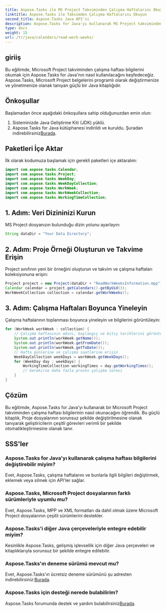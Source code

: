 ```yaml
---
title: Aspose.Tasks ile MS Project Takviminden Çalışma Haftalarını Okuyun
linktitle: Aspose.Tasks ile Takvimden Çalışma Haftalarını Okuyun
second_title: Aspose.Tasks Java API'si
description: Aspose.Tasks for Java'yı kullanarak MS Project takviminden çalışma haftalarını nasıl okuyacağınızı öğrenin. Bu kapsamlı eğitimde adım adım talimatlar alın.
type: docs
weight: 15
url: /tr/java/calendars/read-work-weeks/
---
```

## giriiş
Bu eğitimde, Microsoft Project takviminden çalışma haftası bilgilerini okumak için Aspose.Tasks for Java'nın nasıl kullanılacağını keşfedeceğiz. Aspose.Tasks, Microsoft Project belgelerini programlı olarak değiştirmenize ve yönetmenize olanak tanıyan güçlü bir Java kitaplığıdır.
## Önkoşullar
Başlamadan önce aşağıdaki önkoşullara sahip olduğunuzdan emin olun:
1. Sisteminizde Java Geliştirme Kiti (JDK) yüklü.
2.  Aspose.Tasks for Java kütüphanesi indirildi ve kuruldu. Şuradan indirebilirsiniz[Burada](https://releases.aspose.com/tasks/java/).
## Paketleri İçe Aktar
İlk olarak kodumuza başlamak için gerekli paketleri içe aktaralım:
```java
import com.aspose.tasks.Calendar;
import com.aspose.tasks.Project;
import com.aspose.tasks.WeekDay;
import com.aspose.tasks.WeekDayCollection;
import com.aspose.tasks.WorkWeek;
import com.aspose.tasks.WorkWeekCollection;
import com.aspose.tasks.WorkingTimeCollection;
```
## 1. Adım: Veri Dizininizi Kurun
MS Project dosyanızın bulunduğu dizin yolunu ayarlayın:
```java
String dataDir = "Your Data Directory";
```
## 2. Adım: Proje Örneği Oluşturun ve Takvime Erişin
Project sınıfının yeni bir örneğini oluşturun ve takvim ve çalışma haftaları koleksiyonuna erişin:
```java
Project project = new Project(dataDir + "ReadWorkWeeksInformation.mpp");
Calendar calendar = project.getCalendars().getByUid(3);
WorkWeekCollection collection = calendar.getWorkWeeks();
```
## 3. Adım: Çalışma Haftaları Boyunca Yineleyin
Çalışma haftalarının toplanması boyunca yineleyin ve bilgilerini görüntüleyin:
```java
for (WorkWeek workWeek : collection) {
    // Çalışma haftasının adını, başlangıç ve bitiş tarihlerini görüntüle
    System.out.println(workWeek.getName());
    System.out.println(workWeek.getFromDate());
    System.out.println(workWeek.getToDate());
    // Hafta günlerine ve çalışma saatlerine erişin
    WeekDayCollection weekDays = workWeek.getWeekDays();
    for (WeekDay day : weekDays) {
        WorkingTimeCollection workingTimes = day.getWorkingTimes();
        // Gerekirse daha fazla proses çalışma süresi
    }
}
```
## Çözüm
Bu eğitimde, Aspose.Tasks for Java'yı kullanarak bir Microsoft Project takviminden çalışma haftası bilgilerinin nasıl okunacağını öğrendik. Bu güçlü kitaplık, Proje dosyalarının sorunsuz şekilde değiştirilmesine olanak tanıyarak geliştiricilerin çeşitli görevleri verimli bir şekilde otomatikleştirmesine olanak tanır.
## SSS'ler
### Aspose.Tasks for Java'yı kullanarak çalışma haftası bilgilerini değiştirebilir miyim?
Evet, Aspose.Tasks, çalışma haftalarını ve bunlarla ilgili bilgileri değiştirmek, eklemek veya silmek için API'ler sağlar.
### Aspose.Tasks, Microsoft Project dosyalarının farklı sürümleriyle uyumlu mu?
Evet, Aspose.Tasks, MPP ve XML formatları da dahil olmak üzere Microsoft Project dosyalarının çeşitli sürümlerini destekler.
### Aspose.Tasks'i diğer Java çerçeveleriyle entegre edebilir miyim?
Kesinlikle Aspose.Tasks, gelişmiş işlevsellik için diğer Java çerçeveleri ve kitaplıklarıyla sorunsuz bir şekilde entegre edilebilir.
### Aspose.Tasks'ın deneme sürümü mevcut mu?
 Evet, Aspose.Tasks'ın ücretsiz deneme sürümünü şu adresten indirebilirsiniz:[Burada](https://releases.aspose.com/).
### Aspose.Tasks için desteği nerede bulabilirim?
Aspose.Tasks forumunda destek ve yardım bulabilirsiniz[Burada](https://forum.aspose.com/c/tasks/15).